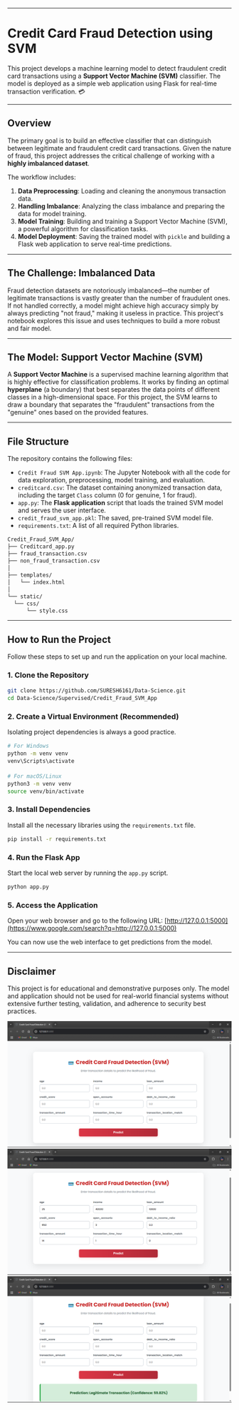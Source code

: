 
-----

# Credit Card Fraud Detection using SVM

This project develops a machine learning model to detect fraudulent credit card transactions using a **Support Vector Machine (SVM)** classifier. The model is deployed as a simple web application using Flask for real-time transaction verification. 💳

-----

## Overview

The primary goal is to build an effective classifier that can distinguish between legitimate and fraudulent credit card transactions. Given the nature of fraud, this project addresses the critical challenge of working with a **highly imbalanced dataset**.

The workflow includes:

1.  **Data Preprocessing**: Loading and cleaning the anonymous transaction data.
2.  **Handling Imbalance**: Analyzing the class imbalance and preparing the data for model training.
3.  **Model Training**: Building and training a Support Vector Machine (SVM), a powerful algorithm for classification tasks.
4.  **Model Deployment**: Saving the trained model with `pickle` and building a Flask web application to serve real-time predictions.

-----

## The Challenge: Imbalanced Data

Fraud detection datasets are notoriously imbalanced—the number of legitimate transactions is vastly greater than the number of fraudulent ones. If not handled correctly, a model might achieve high accuracy simply by always predicting "not fraud," making it useless in practice. This project's notebook explores this issue and uses techniques to build a more robust and fair model.

-----

## The Model: Support Vector Machine (SVM)

A **Support Vector Machine** is a supervised machine learning algorithm that is highly effective for classification problems. It works by finding an optimal **hyperplane** (a boundary) that best separates the data points of different classes in a high-dimensional space. For this project, the SVM learns to draw a boundary that separates the "fraudulent" transactions from the "genuine" ones based on the provided features.

-----

## File Structure

The repository contains the following files:

  * `Credit Fraud SVM App.ipynb`: The Jupyter Notebook with all the code for data exploration, preprocessing, model training, and evaluation.
  * `creditcard.csv`: The dataset containing anonymized transaction data, including the target `Class` column (0 for genuine, 1 for fraud).
  * `app.py`: The **Flask application** script that loads the trained SVM model and serves the user interface.
  * `credit_fraud_svm_app.pkl`: The saved, pre-trained SVM model file.
  * `requirements.txt`: A list of all required Python libraries.
  ```
  Credit_Fraud_SVM_App/
├── Creditcard_app.py
├── fraud_transaction.csv
├── non_fraud_transaction.csv
│
├── templates/
│   └── index.html
│
└── static/
    └── css/
        └── style.css
  ```

-----

## How to Run the Project

Follow these steps to set up and run the application on your local machine.

### 1\. Clone the Repository

```bash
git clone https://github.com/SURESH6161/Data-Science.git
cd Data-Science/Supervised/Credit_Fraud_SVM_App
```

### 2\. Create a Virtual Environment (Recommended)

Isolating project dependencies is always a good practice.

```bash
# For Windows
python -m venv venv
venv\Scripts\activate

# For macOS/Linux
python3 -m venv venv
source venv/bin/activate
```

### 3\. Install Dependencies

Install all the necessary libraries using the `requirements.txt` file.

```bash
pip install -r requirements.txt
```

### 4\. Run the Flask App

Start the local web server by running the `app.py` script.

```bash
python app.py
```

### 5\. Access the Application

Open your web browser and go to the following URL:
[http://127.0.0.1:5000](https://www.google.com/search?q=http://127.0.0.1:5000)

You can now use the web interface to get predictions from the model.

-----

## Disclaimer

This project is for educational and demonstrative purposes only. The model and application should not be used for real-world financial systems without extensive further testing, validation, and adherence to security best practices.

![General interface](img1.png)
![Filling in the details](img2.png)
![Final predicted result](img3.png)
